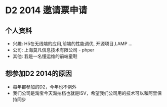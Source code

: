 # D2 2014 邀请票申请

## 个人资料

- 兴趣: H5在无线端的应用,前端的性能调优, 开源项目,LAMP ...
- 公司: 上海莫凡信息技术有限公司 - phper
- 其他: 我是一名懂运维的前端童鞋

## 想参加D2 2014的原因

- 每年都参加的D2，今年也不例外
- 我们公司是淘宝今天淘拍档也就是ISV，希望我们公司用的技术可以和阿里保持同步

